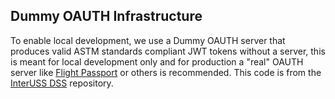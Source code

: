 ## Dummy OAUTH Infrastructure

To enable local development, we use a Dummy OAUTH server that produces valid ASTM standards compliant JWT tokens without a server, this is meant for local development only and for production a "real" OAUTH server like [Flight Passport](https://www.github.com/utmalliance/flight-passport) or others is recommended. This code is from the [InterUSS DSS](https://github.com/interuss/dss/tree/master/cmds/dummy-oauth) repository. 